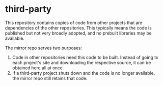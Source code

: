 third-party
===========

This repository contains copies of code from other projects that are dependencies of the other repositories.  This typically means the code is published but not very broadly adopted, and no prebuilt libraries may be available.  

The mirror repo serves two purposes:
1. Code in other repositories need this code to be built.  Instead of going to each project's site and downloading the respective source, it can be obtained here all at once.
2. If a third-party project shuts down and the code is no longer available, the mirror repo still retains that code.
